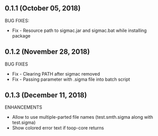 ## 0.1.1 (October 05, 2018)

BUG FIXES:

* Fix - Resource path to sigmac.jar and sigmac.bat while installing package

## 0.1.2 (November 28, 2018)

BUG FIXES

* Fix - Clearing PATH after sigmac removed
* Fix - Passing parameter with .sigma file into batch script

## 0.1.3 (December 11, 2018)

ENHANCEMENTS

* Allow to use multiple-parted file names (test.smth.sigma along with test.sigma)
* Show colored error text if toop-core returns